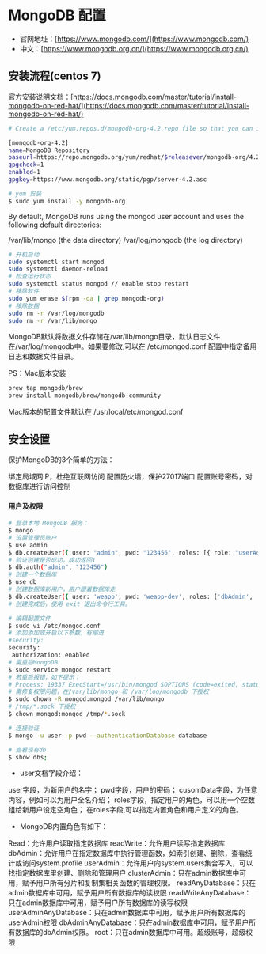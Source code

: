# MongoDB 配置

- 官网地址：[https://www.mongodb.com/](https://www.mongodb.com/)
- 中文：[https://www.mongodb.org.cn/](https://www.mongodb.org.cn/)

## 安装流程(centos 7)

官方安装说明文档：[https://docs.mongodb.com/master/tutorial/install-mongodb-on-red-hat/](https://docs.mongodb.com/master/tutorial/install-mongodb-on-red-hat/)

```bash
# Create a /etc/yum.repos.d/mongodb-org-4.2.repo file so that you can install MongoDB directly using yum:

[mongodb-org-4.2]
name=MongoDB Repository
baseurl=https://repo.mongodb.org/yum/redhat/$releasever/mongodb-org/4.2/x86_64/
gpgcheck=1
enabled=1
gpgkey=https://www.mongodb.org/static/pgp/server-4.2.asc

# yum 安装
$ sudo yum install -y mongodb-org
```

By default, MongoDB runs using the mongod user account and uses the following default directories:

>
/var/lib/mongo (the data directory)
/var/log/mongodb (the log directory)

```bash
# 开机启动
sudo systemctl start mongod
sudo systemctl daemon-reload
# 检查运行状态
sudo systemctl status mongod // enable stop restart
# 移除软件
sudo yum erase $(rpm -qa | grep mongodb-org)
# 移除数据
sudo rm -r /var/log/mongodb
sudo rm -r /var/lib/mongo
```

MongoDB默认将数据文件存储在/var/lib/mongo目录，默认日志文件在/var/log/mongodb中。如果要修改,可以在 /etc/mongod.conf 配置中指定备用日志和数据文件目录。

PS：Mac版本安装

```bash
brew tap mongodb/brew
brew install mongodb/brew/mongodb-community
```

Mac版本的配置文件默认在 /usr/local/etc/mongod.conf

## 安全设置

保护MongoDB的3个简单的方法：

>
绑定局域网IP，杜绝互联网访问
配置防火墙，保护27017端口
配置账号密码，对数据库进行访问控制

#### 用户及权限

```bash
# 登录本地 MongoDB 服务：
$ mongo
# 设置管理员账户
$ use admin
$ db.createUser({ user: "admin", pwd: "123456", roles: [{ role: "userAdminAnyDatabase", db: "admin" }, "readWriteAnyDatabase"] })
# 验证创建是否成功，成功返回1
$ db.auth("admin", "123456")
# 创建一个数据库
$ use db
# 创建数据库新用户，用户跟着数据库走
$ db.createUser({ user: 'weapp', pwd: 'weapp-dev', roles: ['dbAdmin', 'readWrite']});
# 创建完成后，使用 exit 退出命令行工具。

# 编辑配置文件
$ sudo vi /etc/mongod.conf
# 添加添加或开启以下参数，有缩进
#security:
security:
 authorization: enabled
# 需重启MongoDB
$ sudo service mongod restart
# 若重启报错，如下提示：
# Process: 19337 ExecStart=/usr/bin/mongod $OPTIONS (code=exited, status=2)
# 需修复权限问题，在/var/lib/mongo 和 /var/log/mongodb 下授权
$ sudo chown -R mongod:mongod /var/lib/mongo
# /tmp/*.sock 下授权
$ chown mongod:mongod /tmp/*.sock
```

```bash
# 连接验证
$ mongo -u user -p pwd --authenticationDatabase database

# 查看现有db
$ show dbs;
```

- user文档字段介绍：
>
user字段，为新用户的名字；
pwd字段，用户的密码；
cusomData字段，为任意内容，例如可以为用户全名介绍；
roles字段，指定用户的角色，可以用一个空数组给新用户设定空角色；
在roles字段,可以指定内置角色和用户定义的角色。

- MongoDB内置角色有如下：
>
Read：允许用户读取指定数据库
readWrite：允许用户读写指定数据库
dbAdmin：允许用户在指定数据库中执行管理函数，如索引创建、删除，查看统计或访问system.profile
userAdmin：允许用户向system.users集合写入，可以找指定数据库里创建、删除和管理用户
clusterAdmin：只在admin数据库中可用，赋予用户所有分片和复制集相关函数的管理权限。
readAnyDatabase：只在admin数据库中可用，赋予用户所有数据库的读权限
readWriteAnyDatabase：只在admin数据库中可用，赋予用户所有数据库的读写权限
userAdminAnyDatabase：只在admin数据库中可用，赋予用户所有数据库的userAdmin权限
dbAdminAnyDatabase：只在admin数据库中可用，赋予用户所有数据库的dbAdmin权限。
root：只在admin数据库中可用。超级账号，超级权限
